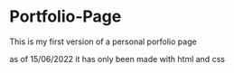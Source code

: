 # Portfolio-Page

This is my first version of a personal porfolio page

as of 15/06/2022 it has only been made with html and css
